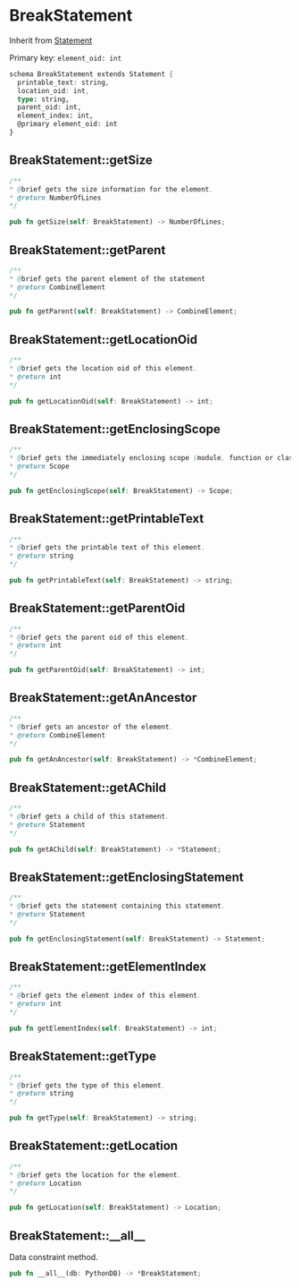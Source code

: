 # BreakStatement

Inherit from [Statement](./Statement.md)

Primary key: `element_oid: int`

```rust
schema BreakStatement extends Statement {
  printable_text: string,
  location_oid: int,
  type: string,
  parent_oid: int,
  element_index: int,
  @primary element_oid: int
}
```
## BreakStatement::getSize

```java
/**
* @brief gets the size information for the element.
* @return NumberOfLines
*/
```
```rust
pub fn getSize(self: BreakStatement) -> NumberOfLines;
```
## BreakStatement::getParent

```java
/**
* @brief gets the parent element of the statement
* @return CombineElement 
*/
```
```rust
pub fn getParent(self: BreakStatement) -> CombineElement;
```
## BreakStatement::getLocationOid

```java
/**
* @brief gets the location oid of this element.
* @return int
*/
```
```rust
pub fn getLocationOid(self: BreakStatement) -> int;
```
## BreakStatement::getEnclosingScope

```java
/**
* @brief gets the immediately enclosing scope (module, function or class) whose body contains this statement.
* @return Scope 
*/
```
```rust
pub fn getEnclosingScope(self: BreakStatement) -> Scope;
```
## BreakStatement::getPrintableText

```java
/**
* @brief gets the printable text of this element.
* @return string
*/
```
```rust
pub fn getPrintableText(self: BreakStatement) -> string;
```
## BreakStatement::getParentOid

```java
/**
* @brief gets the parent oid of this element.
* @return int
*/
```
```rust
pub fn getParentOid(self: BreakStatement) -> int;
```
## BreakStatement::getAnAncestor

```java
/**
* @brief gets an ancestor of the element.
* @return CombineElement 
*/
```
```rust
pub fn getAnAncestor(self: BreakStatement) -> *CombineElement;
```
## BreakStatement::getAChild

```java
/**
* @brief gets a child of this statement.
* @return Statement 
*/
```
```rust
pub fn getAChild(self: BreakStatement) -> *Statement;
```
## BreakStatement::getEnclosingStatement

```java
/**
* @brief gets the statement containing this statement.
* @return Statement 
*/
```
```rust
pub fn getEnclosingStatement(self: BreakStatement) -> Statement;
```
## BreakStatement::getElementIndex

```java
/**
* @brief gets the element index of this element.
* @return int
*/
```
```rust
pub fn getElementIndex(self: BreakStatement) -> int;
```
## BreakStatement::getType

```java
/**
* @brief gets the type of this element.
* @return string
*/
```
```rust
pub fn getType(self: BreakStatement) -> string;
```
## BreakStatement::getLocation

```java
/**
* @brief gets the location for the element.
* @return Location
*/
```
```rust
pub fn getLocation(self: BreakStatement) -> Location;
```
## BreakStatement::\_\_all\_\_

Data constraint method.

```rust
pub fn __all__(db: PythonDB) -> *BreakStatement;
```
